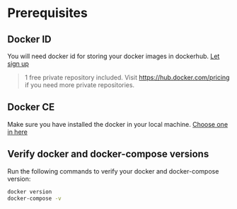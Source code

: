 # Prerequisites

## Docker ID
You will need docker id for storing your docker images in dockerhub. [Let sign up](https://hub.docker.com/signup)

> 1 free private repository included. Visit https://hub.docker.com/pricing if you need more private repositories.

## Docker CE
Make sure you have installed the docker in your local machine. [Choose one in here](https://hub.docker.com/search/?q=&type=edition&offering=community)

## Verify docker and docker-compose versions
Run the following commands to verify your docker and docker-compose version:
```bash
docker version
docker-compose -v
```